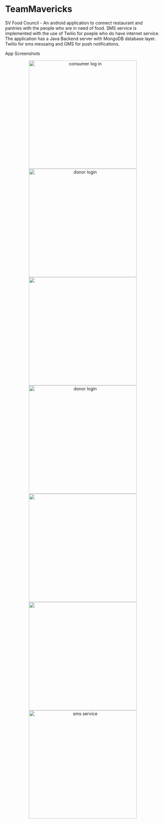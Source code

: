 # TeamMavericks

SV Food Council - An android application to connect restaurant and pantries with the people who are in need of food. SMS service is  implemented with the use of Twilio for poeple who do have internet service.  The application has a Java Backend server with MongoDB database layer. Twilio for sms messaing and GMS for push notifications.



App Screenshots




<p align="center">
  <img src="https://github.com/Opportunity-Hack-2016-SJC-SVCC/TeamMavericks/blob/master/consumer.jpg" title ="consumer log in" width="350"/>
  <img src="https://github.com/Opportunity-Hack-2016-SJC-SVCC/TeamMavericks/blob/master/donor.jpg" title ="donor login" width="350"/>
  <img src="https://github.com/Opportunity-Hack-2016-SJC-SVCC/TeamMavericks/blob/master/Unknown-3.jpg" width="350"/>
   <img src="https://github.com/Opportunity-Hack-2016-SJC-SVCC/TeamMavericks/blob/master/adding%20map.jpg" title ="donor login" width="350"/>
 <img src="https://github.com/Opportunity-Hack-2016-SJC-SVCC/TeamMavericks/blob/master/Unknown-9.jpg" width= "350"/>
 <img src="https://github.com/Opportunity-Hack-2016-SJC-SVCC/TeamMavericks/blob/master/user.jpg" width="350"/>
<img src="https://github.com/Opportunity-Hack-2016-SJC-SVCC/TeamMavericks/blob/master/twilio.jpg" title=" sms service " width="350"/>

</p>
